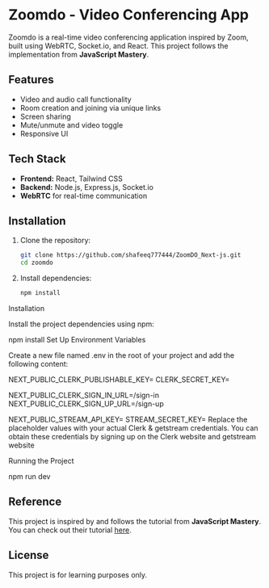 # Zoomdo - Video Conferencing App

Zoomdo is a real-time video conferencing application inspired by Zoom, built using WebRTC, Socket.io, and React. This project follows the implementation from **JavaScript Mastery**.

## Features
- Video and audio call functionality
- Room creation and joining via unique links
- Screen sharing
- Mute/unmute and video toggle
- Responsive UI

## Tech Stack
- **Frontend:** React, Tailwind CSS
- **Backend:** Node.js, Express.js, Socket.io
- **WebRTC** for real-time communication

## Installation
1. Clone the repository:
   ```bash
   git clone https://github.com/shafeeq777444/ZoomDO_Next-js.git
   cd zoomdo
   ```

2. Install dependencies:
   ```bash
   npm install
   ```

Installation

Install the project dependencies using npm:

npm install
Set Up Environment Variables

Create a new file named .env in the root of your project and add the following content:

NEXT_PUBLIC_CLERK_PUBLISHABLE_KEY=
CLERK_SECRET_KEY=

NEXT_PUBLIC_CLERK_SIGN_IN_URL=/sign-in
NEXT_PUBLIC_CLERK_SIGN_UP_URL=/sign-up

NEXT_PUBLIC_STREAM_API_KEY=
STREAM_SECRET_KEY=
Replace the placeholder values with your actual Clerk & getstream credentials. You can obtain these credentials by signing up on the Clerk website and getstream website

Running the Project

npm run dev

## Reference
This project is inspired by and follows the tutorial from **JavaScript Mastery**. You can check out their tutorial [here](https://www.youtube.com/c/javascriptmastery).

## License
This project is for learning purposes only.

